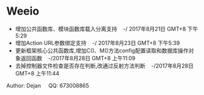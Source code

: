 # Weeio

* 增加公共函数库、模块函数库载入分离支持 &nbsp;&nbsp;&nbsp;-/ 2017年8月21日 GMT+8 下午5:29
* 增加Action URL参数绑定支持 &nbsp;&nbsp;&nbsp;-/ 2017年8月23日 GMT+8 下午5:39
* 更新框架核心公共函数库,增加C()、M()方法config配置读取和数据库操作对象返回函数 &nbsp;&nbsp;&nbsp;-/2017年8月28日 GMT+8 上午11:09
* 去掉控制器文件检查是否存在判断,改通过反射方法判断 &nbsp;&nbsp;&nbsp;-/2017年8月28日 GMT+8 上午11:44

Author: Dejan &nbsp;&nbsp;&nbsp;  QQ: 673008865
